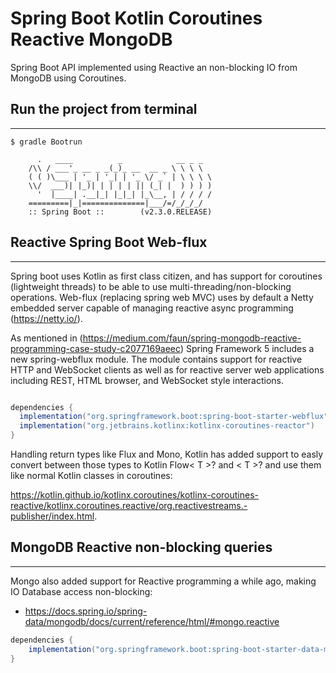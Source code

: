 # Spring Boot Kotlin Coroutines Reactive MongoDB

 Spring Boot API implemented using Reactive an non-blocking IO from MongoDB using Coroutines.

## Run the project from terminal

---------------------

```shell
$ gradle Bootrun

      .   ____          _            __ _ _
    /\\ / ___'_ __ _ _(_)_ __  __ _ \ \ \ \
    ( ( )\___ | '_ | '_| | '_ \/ _` | \ \ \ \
    \\/  ___)| |_)| | | | | || (_| |  ) ) ) )
      '  |____| .__|_| |_|_| |_\__, | / / / /
    =========|_|==============|___/=/_/_/_/
    :: Spring Boot ::        (v2.3.0.RELEASE)
```

## Reactive Spring Boot Web-flux

---------------------
Spring boot uses Kotlin as first class citizen, and has support for coroutines (lightweight threads) to be able to use multi-threading/non-blocking operations.
Web-flux (replacing spring web MVC) uses by default a Netty embedded server capable of managing reactive async programming (https://netty.io/).

As mentioned in (https://medium.com/faun/spring-mongodb-reactive-programming-case-study-c2077169aeec) Spring Framework 5 includes a new spring-webflux module. The module contains support for reactive HTTP and WebSocket clients as well as for reactive server web applications including REST, HTML browser, and WebSocket style interactions.

```gradle

dependencies {
  implementation("org.springframework.boot:spring-boot-starter-webflux")
  implementation("org.jetbrains.kotlinx:kotlinx-coroutines-reactor")
}
```

Handling return types like Flux and Mono, Kotlin has added support to easly convert between those types to Kotlin Flow< T >? and < T >? and use them like normal Kotlin classes in coroutines:

https://kotlin.github.io/kotlinx.coroutines/kotlinx-coroutines-reactive/kotlinx.coroutines.reactive/org.reactivestreams.-publisher/index.html.

## MongoDB Reactive non-blocking queries

---------------------
Mongo also added support for Reactive programming a while ago, making IO Database access non-blocking:
  - https://docs.spring.io/spring-data/mongodb/docs/current/reference/html/#mongo.reactive

```gradle
dependencies {
	implementation("org.springframework.boot:spring-boot-starter-data-mongodb-reactive")
}
```
